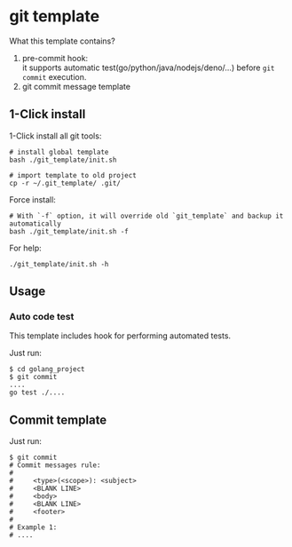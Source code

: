 # git template
What this template contains?
1. pre-commit hook:  
it supports automatic test(go/python/java/nodejs/deno/...) before `git commit` execution.
2. git commit message template

## 1-Click install
1-Click install all git tools:

    # install global template
    bash ./git_template/init.sh

    # import template to old project
    cp -r ~/.git_template/ .git/

Force install:

    # With `-f` option, it will override old `git_template` and backup it automatically
    bash ./git_template/init.sh -f

For help:

    ./git_template/init.sh -h

## Usage
### Auto code test
This template includes hook for performing automated tests.

Just run:

    $ cd golang_project
    $ git commit
    ....
    go test ./....

## Commit template
Just run:

    $ git commit 
    # Commit messages rule:
    # 
    #     <type>(<scope>): <subject>
    #     <BLANK LINE>
    #     <body>
    #     <BLANK LINE>
    #     <footer>
    #
    # Example 1:
    # ....

